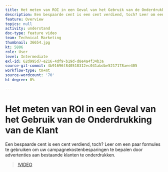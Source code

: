 ```yaml
---
title: Het meten van ROI in een Geval van het Gebruik van de Onderdrukking van de Klant
description: Een bespaarde cent is een cent verdiend, toch? Leer om een paar formules te gebruiken om uw campagnekostenbesparingen te bepalen door advertenties aan bestaande klanten te onderdrukken.
feature: Overview
topics: null
activity: understand
doc-type: feature video
team: Technical Marketing
thumbnail: 36654.jpg
kt: 5806
role: User
level: Intermediate
exl-id: 62d995d7-e216-4df9-b19d-d8e4a4f34b3a
source-git-commit: 4b91696f840518312ec041abdbe5217178aee405
workflow-type: tm+mt
source-wordcount: '70'
ht-degree: 0%

---
```


# Het meten van ROI in een Geval van het Gebruik van de Onderdrukking van de Klant

Een bespaarde cent is een cent verdiend, toch? Leer om een paar formules te gebruiken om uw campagnekostenbesparingen te bepalen door advertenties aan bestaande klanten te onderdrukken.

>[!VIDEO](https://video.tv.adobe.com/v/36654/?quality=12&learn=on)
